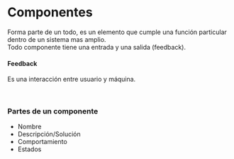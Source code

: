 # Componentes
Forma parte de un todo, es un elemento que cumple una función particular dentro de un sistema mas amplio.  
Todo componente tiene una entrada y una salida (feedback).

#### Feedback
Es una interacción entre usuario y máquina.

<br>

### Partes de un componente

- Nombre
- Descripción/Solución
- Comportamiento 
- Estados